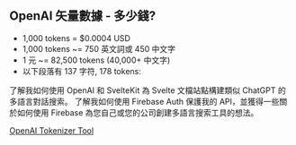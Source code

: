 ## <carbon-currency-dollar/> OpenAI 矢量數據 - 多少錢? <!-- How much do OpenAI Embeddings cost? -->

<v-clicks>

- 1,000 tokens = $0.0004 USD
- 1,000 tokens ~= 750 英文詞或 450 中文字
- 1 元 ~= 82,500 tokens (40,000+ 中文字)
- 以下段落有 137 字符, 178 tokens:

</v-clicks>

<v-clicks>

了解我如何使用 OpenAI 和 SvelteKit 為 Svelte 文檔站點構建類似 ChatGPT 的多語言對話搜索。
了解我如何使用 Firebase Auth 保護我的 API，並獲得一些關於如何使用 Firebase 為您自己或您的公司創建多語言搜索工具的想法。

[OpenAI Tokenizer Tool](https://platform.openai.com/tokenizer)

</v-clicks>

<!--
Duànluò
-->
